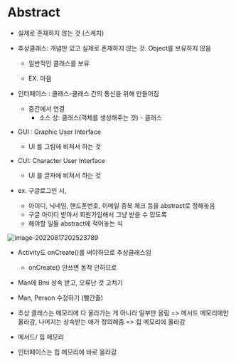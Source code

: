# Abstract

- 실제로 존재하지 않는 것 (스케치)

- 추상클래스: 개념만 있고 실제로 존재하지 않는 것. Object를 보유하지 않음 

  - 일반적인 클래스를 보유 

  - EX. 마음 

- 인터페이스 : 클래스-클래스 간의 통신을 위해 만들어짐

  - 중간에서 연결
    - 소스 상: 클래스(객체를 생성해주는 것) - 클래스

- GUI : Graphic User Interface

  - UI 를 그림에 비쳐서 하는 것

- CUI: Character User Interface

  - UI 를 글자에 비쳐서 하는 것

- ex. 구글로그인 시, 
  - 아이디, 닉네임, 핸드폰번호, 이메일 중복 체크 등을 abstract로 정해놓음
  - 구글 아이디 받아서 회원가입해서 그냥 받을 수 있도록
  - 해야할 일들 abstract에 적어놓는 식 

![image-20220817202523789](C:\Users\pc\AppData\Roaming\Typora\typora-user-images\image-20220817202523789.png)

- Activity도 onCreate()를 써야하므로 추상클래스임
  - onCreate() 안쓰면 동작 안하므로 
- Man에 Bmi 상속 받고, 오류난 것 고치기
- Man, Person 수정하기 (빨간줄)
- 추상 클래스는 메모리에 다 올라가는 게 아니라 일부만 올림 => 메서드 메모리에만 올라감, 나머지는 상속받는 애가 정의해줌 => 힙 메모리에 올라감

- 메서드/ 힙 메모리
- 인터페이스는 힙 메모리에 바로 올라감 